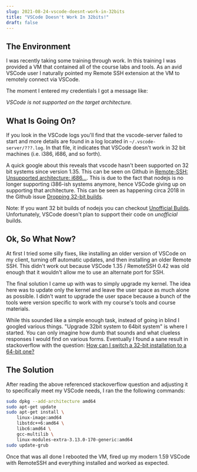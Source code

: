 ```yaml
---
slug: 2021-08-24-vscode-doesnt-work-in-32bits
title: "VSCode Doesn't Work In 32bits!"
draft: false
---
```


## The Environment

I was recently taking some training through work. In this training I was provided a VM that contained all of the course labs and tools. As an avid VSCode user I naturally pointed my Remote SSH extension at the VM to remotely connect via VSCode.

The moment I entered my credentials I got a message like:

_VSCode is not supported on the target architecture._

<!--truncate-->

## What Is Going On?

If you look in the VSCode logs you'll find that the vscode-server failed to start and more details are found in a log located in `~/.vscode-server/???.log`. In that file, it indicates that VSCode doesn't work in 32 bit machines (i.e. i386, i686, and so forth).

A quick google about this reveals that vscode hasn't been supported on 32 bit systems since version 1.35. This can be seen on Github in [Remote-SSH: Unsupported architecture: i686...](https://github.com/microsoft/vscode-remote-release/issues/1529#issuecomment-541974218). This is due to the fact that nodejs is no longer supporting i386-ish systems anymore, hence VSCode giving up on supporting that architecture. This can be seen as happening circa 2018 in the Github issue [Dropping 32-bit builds](https://github.com/nodejs/build/issues/885).

Note: If you want 32 bit builds of nodejs you can checkout [Unofficial Builds](https://unofficial-builds.nodejs.org/). Unfortunately, VSCode doesn't plan to support their code on _unofficial_ builds.

## Ok, So What Now?

At first I tried some silly fixes, like installing an older version of VSCode on my client, turning off automatic updates, and then installing an older Remote SSH. This didn't work out because VSCode 1.35 / RemoteSSH 0.42 was old enough that it wouldn't allow me to use an alternate port for SSH.

The final solution I came up with was to simply upgrade my kernel. The idea here was to update only the kernel and leave the user space as much alone as possible. I didn't want to upgrade the user space because a bunch of the tools were version specific to work with my course's tools and course materials.

While this sounded like a simple enough task, instead of going in blind I googled various things. "Upgrade 32bit system to 64bit system" is where I started. You can only imagine how dumb that sounds and what clueless responses I would find on various forms. Eventually I found a sane result in stackoverflow with the question: [How can I switch a 32-bit installation to a 64-bit one?](https://askubuntu.com/questions/81824/how-can-i-switch-a-32-bit-installation-to-a-64-bit-one)

## The Solution

After reading the above referenced stackoverflow question and adjusting it to specifically meet my VSCode needs, I ran the the following commands:

```sh
sudo dpkg --add-architecture amd64
sudo apt-get update
sudo apt-get install \
    linux-image:amd64
    libstdc++6:amd64 \
    libc6:amd64 \
    gcc-multilib \
    linux-modules-extra-3.13.0-170-generic:amd64
sudo update-grub
```

Once that was all done I rebooted the VM, fired up my modern 1.59 VSCode with RemoteSSH and everything installed and worked as expected.
